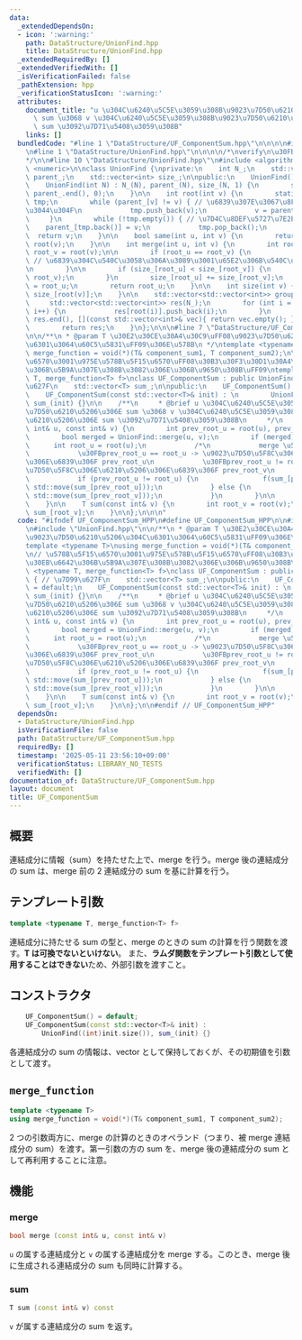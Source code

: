 ```yaml
---
data:
  _extendedDependsOn:
  - icon: ':warning:'
    path: DataStructure/UnionFind.hpp
    title: DataStructure/UnionFind.hpp
  _extendedRequiredBy: []
  _extendedVerifiedWith: []
  _isVerificationFailed: false
  _pathExtension: hpp
  _verificationStatusIcon: ':warning:'
  attributes:
    document_title: "u \u304C\u6240\u5C5E\u3059\u308B\u9023\u7D50\u6210\u5206\u306E\
      \ sum \u3068 v \u304C\u6240\u5C5E\u3059\u308B\u9023\u7D50\u6210\u5206\u306E\
      \ sum \u3092\u7D71\u5408\u3059\u308B"
    links: []
  bundledCode: "#line 1 \"DataStructure/UF_ComponentSum.hpp\"\n\n\n\n#include <vector>\n\
    \n#line 1 \"DataStructure/UnionFind.hpp\"\n\n\n\n/*\nverify\n\u30FBhttps://judge.yosupo.jp/problem/unionfind\n\
    */\n\n#line 10 \"DataStructure/UnionFind.hpp\"\n#include <algorithm>\n#include\
    \ <numeric>\n\nclass UnionFind {\nprivate:\n    int N_;\n    std::vector<int>\
    \ parent_;\n    std::vector<int> size_;\n\npublic:\n    UnionFind() = default;\n\
    \    UnionFind(int N) : N_(N), parent_(N), size_(N, 1) {\n        std::iota(parent_.begin(),\
    \ parent_.end(), 0);\n    }\n\n    int root(int v) {\n        static std::vector<int>\
    \ tmp;\n        while (parent_[v] != v) { // \u6839\u307E\u3067\u8FBF\u3063\u3066\
    \u3044\u304F\n            tmp.push_back(v);\n            v = parent_[v];\n   \
    \     }\n        while (!tmp.empty()) { // \u7D4C\u8DEF\u5727\u7E2E\n        \
    \    parent_[tmp.back()] = v;\n            tmp.pop_back();\n        }\n      \
    \  return v;\n    }\n\n    bool same(int u, int v) {\n        return root(u) ==\
    \ root(v);\n    }\n\n    int merge(int u, int v) {\n        int root_u = root(u),\
    \ root_v = root(v);\n\n        if (root_u == root_v) {\n            return root_u;\
    \ // \u6839\u304C\u540C\u3058\u306A\u3089\u3001\u65E2\u306B\u540C\u3058\u96C6\u5408\
    \n        }\n\n        if (size_[root_u] < size_[root_v]) {\n            std::swap(root_u,\
    \ root_v);\n        }\n        size_[root_u] += size_[root_v];\n        parent_[root_v]\
    \ = root_u;\n        return root_u;\n    }\n\n    int size(int v) {\n        return\
    \ size_[root(v)];\n    }\n\n    std::vector<std::vector<int>> groups() {\n   \
    \     std::vector<std::vector<int>> res(N_);\n        for (int i = 0; i < N_;\
    \ i++) {\n            res[root(i)].push_back(i);\n        }\n        res.erase(std::remove_if(res.begin(),\
    \ res.end(), [](const std::vector<int>& vec){ return vec.empty(); }), res.end());\n\
    \        return res;\n    }\n};\n\n\n#line 7 \"DataStructure/UF_ComponentSum.hpp\"\
    \n\n/**\n * @param T \u30E2\u30CE\u30A4\u30C9\uFF08\u9023\u7D50\u6210\u5206\u304C\
    \u6301\u3064\u60C5\u5831\uFF09\u306E\u578B\n */\ntemplate <typename T>\nusing\
    \ merge_function = void(*)(T& component_sum1, T component_sum2);\n\n// \u578B\u5F15\
    \u6570\u3001\u975E\u578B\u5F15\u6570\uFF08\u30B3\u30F3\u30D1\u30A4\u30EB\u6642\
    \u306B\u5B9A\u307E\u308B\u3082\u306E\u306B\u9650\u308B\uFF09\ntemplate <typename\
    \ T, merge_function<T> f>\nclass UF_ComponentSum : public UnionFind { // \u7D99\
    \u627F\n    std::vector<T> sum_;\n\npublic:\n    UF_ComponentSum() = default;\n\
    \    UF_ComponentSum(const std::vector<T>& init) : \n        UnionFind((int)init.size()),\
    \ sum_(init) {}\n\n    /**\n     * @brief u \u304C\u6240\u5C5E\u3059\u308B\u9023\
    \u7D50\u6210\u5206\u306E sum \u3068 v \u304C\u6240\u5C5E\u3059\u308B\u9023\u7D50\
    \u6210\u5206\u306E sum \u3092\u7D71\u5408\u3059\u308B\n     */\n    bool merge(const\
    \ int& u, const int& v) {\n        int prev_root_u = root(u), prev_root_v = root(v);\n\
    \        bool merged = UnionFind::merge(u, v);\n        if (merged) {\n      \
    \      int root_u = root(u);\n            /*\n            merge \u5F8C\u3001\n\
    \            \u30FBprev_root_u == root_u -> \u9023\u7D50\u5F8C\u306E\u6210\u5206\
    \u306E\u6839\u306F prev_root_u\n            \u30FBprev_root_u != root_u -> \u9023\
    \u7D50\u5F8C\u306E\u6210\u5206\u306E\u6839\u306F prev_root_v\n            */\n\
    \            if (prev_root_u != root_u) {\n                f(sum_[prev_root_v],\
    \ std::move(sum_[prev_root_u]));\n            } else {\n                f(sum_[prev_root_u],\
    \ std::move(sum_[prev_root_v]));\n            }\n        }\n\n        return merged;\n\
    \    }\n\n    T sum(const int& v) {\n        int root_v = root(v);\n        return\
    \ sum_[root_v];\n    }\n\n};\n\n\n"
  code: "#ifndef UF_ComponentSum_HPP\n#define UF_ComponentSum_HPP\n\n#include <vector>\n\
    \n#include \"UnionFind.hpp\"\n\n/**\n * @param T \u30E2\u30CE\u30A4\u30C9\uFF08\
    \u9023\u7D50\u6210\u5206\u304C\u6301\u3064\u60C5\u5831\uFF09\u306E\u578B\n */\n\
    template <typename T>\nusing merge_function = void(*)(T& component_sum1, T component_sum2);\n\
    \n// \u578B\u5F15\u6570\u3001\u975E\u578B\u5F15\u6570\uFF08\u30B3\u30F3\u30D1\u30A4\
    \u30EB\u6642\u306B\u5B9A\u307E\u308B\u3082\u306E\u306B\u9650\u308B\uFF09\ntemplate\
    \ <typename T, merge_function<T> f>\nclass UF_ComponentSum : public UnionFind\
    \ { // \u7D99\u627F\n    std::vector<T> sum_;\n\npublic:\n    UF_ComponentSum()\
    \ = default;\n    UF_ComponentSum(const std::vector<T>& init) : \n        UnionFind((int)init.size()),\
    \ sum_(init) {}\n\n    /**\n     * @brief u \u304C\u6240\u5C5E\u3059\u308B\u9023\
    \u7D50\u6210\u5206\u306E sum \u3068 v \u304C\u6240\u5C5E\u3059\u308B\u9023\u7D50\
    \u6210\u5206\u306E sum \u3092\u7D71\u5408\u3059\u308B\n     */\n    bool merge(const\
    \ int& u, const int& v) {\n        int prev_root_u = root(u), prev_root_v = root(v);\n\
    \        bool merged = UnionFind::merge(u, v);\n        if (merged) {\n      \
    \      int root_u = root(u);\n            /*\n            merge \u5F8C\u3001\n\
    \            \u30FBprev_root_u == root_u -> \u9023\u7D50\u5F8C\u306E\u6210\u5206\
    \u306E\u6839\u306F prev_root_u\n            \u30FBprev_root_u != root_u -> \u9023\
    \u7D50\u5F8C\u306E\u6210\u5206\u306E\u6839\u306F prev_root_v\n            */\n\
    \            if (prev_root_u != root_u) {\n                f(sum_[prev_root_v],\
    \ std::move(sum_[prev_root_u]));\n            } else {\n                f(sum_[prev_root_u],\
    \ std::move(sum_[prev_root_v]));\n            }\n        }\n\n        return merged;\n\
    \    }\n\n    T sum(const int& v) {\n        int root_v = root(v);\n        return\
    \ sum_[root_v];\n    }\n\n};\n\n#endif // UF_ComponentSum_HPP"
  dependsOn:
  - DataStructure/UnionFind.hpp
  isVerificationFile: false
  path: DataStructure/UF_ComponentSum.hpp
  requiredBy: []
  timestamp: '2025-05-11 23:56:10+09:00'
  verificationStatus: LIBRARY_NO_TESTS
  verifiedWith: []
documentation_of: DataStructure/UF_ComponentSum.hpp
layout: document
title: UF_ComponentSum
---
```


## 概要

連結成分に情報（sum）を持たせた上で、merge を行う。merge 後の連結成分の sum は、merge 前の 2 連結成分の sum を基に計算を行う。

## テンプレート引数
```cpp
template <typename T, merge_function<T> f>
```
連結成分に持たせる sum の型と、merge のときの sum の計算を行う関数を渡す。**T は可換でないといけない**。
また、**ラムダ関数をテンプレート引数として使用することはできない**ため、外部引数を渡すこと。

## コンストラクタ

```cpp
    UF_ComponentSum() = default;
    UF_ComponentSum(const std::vector<T>& init) : 
        UnionFind((int)init.size()), sum_(init) {}
```
各連結成分の sum の情報は、vector として保持しておくが、その初期値を引数として渡す。

## `merge_function`

```cpp
template <typename T>
using merge_function = void(*)(T& component_sum1, T component_sum2);
```

2 つの引数両方に、merge の計算のときのオペランド（つまり、被 merge 連結成分の sum）を渡す。第一引数の方の sum を、merge 後の連結成分の sum として再利用することに注意。

## 機能

### merge

```cpp
bool merge (const int& u, const int& v)
```
`u` の属する連結成分と `v` の属する連結成分を merge する。このとき、merge 後に生成される連結成分の sum も同時に計算する。

### sum
```cpp
T sum (const int& v) const 
```
`v` が属する連結成分の sum を返す。

